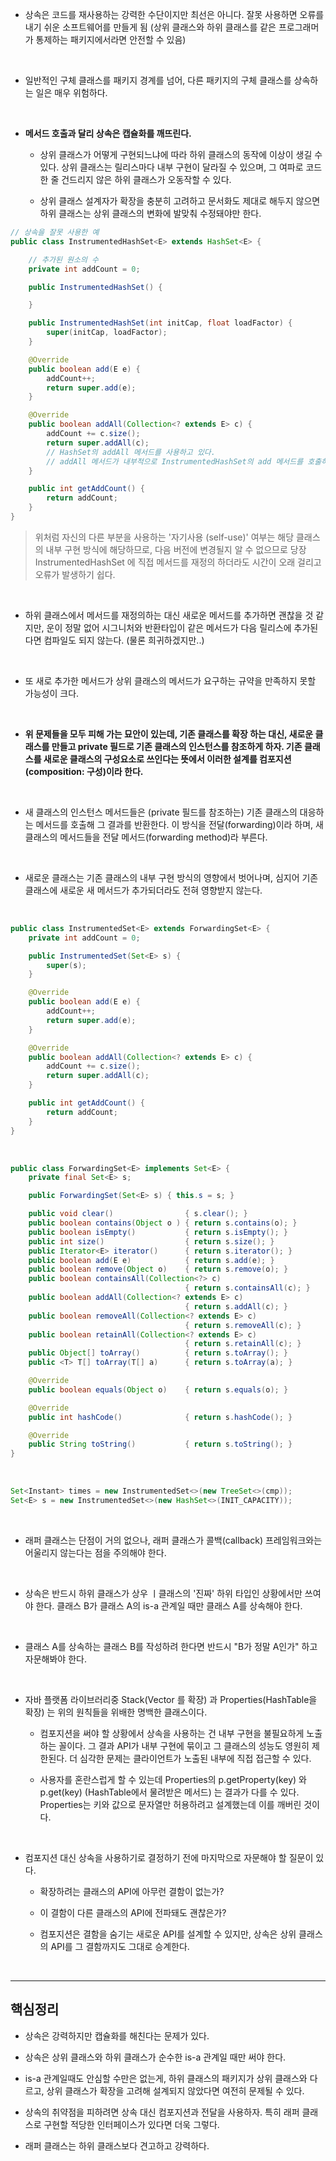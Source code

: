 - 상속은 코드를 재사용하는 강력한 수단이지만 최선은 아니다. 잘못 사용하면 오류를 내기 쉬운 소프트웨어를 만들게 됨 (상위 클래스와 하위 클래스를 같은 프로그래머가 통제하는 패키지에서라면 안전할 수 있음)

<br>

- 일반적인 구체 클래스를 패키지 경계를 넘어, 다른 패키지의 구체 클래스를 상속하는 일은 매우 위험하다.

<br>

- **메서드 호출과 달리 상속은 캡슐화를 깨뜨린다.**

  - 상위 클래스가 어떻게 구현되느냐에 따라 하위 클래스의 동작에 이상이 생길 수 있다. 상위 클래스는 릴리스마다 내부 구현이 달라질 수 있으며, 그 여파로 코드 한 줄 건드리지 않은 하위 클래스가 오동작할 수 있다.

  - 상위 클래스 설계자가 확장을 충분히 고려하고 문서화도 제대로 해두지 않으면 하위 클래스는 상위 클래스의 변화에 발맞춰 수정돼야만 한다.

```java
// 상속을 잘못 사용한 예
public class InstrumentedHashSet<E> extends HashSet<E> {

    // 추가된 원소의 수
    private int addCount = 0;

    public InstrumentedHashSet() {

    }

    public InstrumentedHashSet(int initCap, float loadFactor) {
        super(initCap, loadFactor);
    }

    @Override
    public boolean add(E e) {
        addCount++;
        return super.add(e);
    }

    @Override
    public boolean addAll(Collection<? extends E> c) {
        addCount += c.size();
        return super.addAll(c);
        // HashSet의 addAll 메서드를 사용하고 있다.
        // addAll 메서드가 내부적으로 InstrumentedHashSet의 add 메서드를 호출하고 이런 이유로, 값이 2개씩 늘어난다.
    }

    public int getAddCount() {
        return addCount;
    }
}

```

> 위처럼 자신의 다른 부분을 사용하는 '자기사용 (self-use)' 여부는 해당 클래스의 내부 구현 방식에 해당하므로, 다음 버전에 변경될지 알 수 없으므로 당장 InstrumentedHashSet 에 직접 메서드를 재정의 하더라도 시간이 오래 걸리고 오류가 발생하기 쉽다.

<br>

- 하위 클래스에서 메서드를 재정의하는 대신 새로운 메서드를 추가하면 괜찮을 것 같지만, 운이 정말 없어 시그니처와 반환타입이 같은 메서드가 다음 릴리스에 추가된다면 컴파일도 되지 않는다. (물론 희귀하겠지만..)

<br>

- 또 새로 추가한 메서드가 상위 클래스의 메서드가 요구하는 규약을 만족하지 못할 가능성이 크다.

<br>

- **위 문제들을 모두 피해 가는 묘안이 있는데, 기존 클래스를 확장 하는 대신, 새로운 클래스를 만들고 private 필드로 기존 클래스의 인스턴스를 참조하게 하자. 기존 클래스를 새로운 클래스의 구성요소로 쓰인다는 뜻에서 이러한 설계를 컴포지션(composition: 구성)이라 한다.**

<br>

- 새 클래스의 인스턴스 메서드들은 (private 필드를 참조하는) 기존 클래스의 대응하는 메서드를 호출해 그 결과를 반환한다. 이 방식을 전달(forwarding)이라 하며, 새 클래스의 메서드들을 전달 메서드(forwarding method)라 부른다.

<br>

- 새로운 클래스는 기존 클래스의 내부 구현 방식의 영향에서 벗어나며, 심지어 기존 클래스에 새로운 새 메서드가 추가되더라도 전혀 영향받지 않는다.

<br>

```java
public class InstrumentedSet<E> extends ForwardingSet<E> {
    private int addCount = 0;

    public InstrumentedSet(Set<E> s) {
        super(s);
    }

    @Override
    public boolean add(E e) {
        addCount++;
        return super.add(e);
    }

    @Override
    public boolean addAll(Collection<? extends E> c) {
        addCount += c.size();
        return super.addAll(c);
    }

    public int getAddCount() {
        return addCount;
    }
}
```

<br>

```java
public class ForwardingSet<E> implements Set<E> {
    private final Set<E> s;

    public ForwardingSet(Set<E> s) { this.s = s; }

    public void clear()                { s.clear(); }
    public boolean contains(Object o ) { return s.contains(o); }
    public boolean isEmpty()           { return s.isEmpty(); }
    public int size()                  { return s.size(); }
    public Iterator<E> iterator()      { return s.iterator(); }
    public boolean add(E e)            { return s.add(e); }
    public boolean remove(Object o)    { return s.remove(o); }
    public boolean containsAll(Collection<?> c)
                                       { return s.containsAll(c); }
    public boolean addAll(Collection<? extends E> c)
                                       { return s.addAll(c); }
    public boolean removeAll(Collection<? extends E> c)
                                       { return s.removeAll(c); }
    public boolean retainAll(Collection<? extends E> c)
                                       { return s.retainAll(c); }
    public Object[] toArray()          { return s.toArray(); }
    public <T> T[] toArray(T[] a)      { return s.toArray(a); }

    @Override
    public boolean equals(Object o)    { return s.equals(o); }

    @Override
    public int hashCode()              { return s.hashCode(); }

    @Override
    public String toString()           { return s.toString(); }
}
```

<br>

```java
Set<Instant> times = new InstrumentedSet<>(new TreeSet<>(cmp));
Set<E> s = new InstrumentedSet<>(new HashSet<>(INIT_CAPACITY));
```

<br>

- 래퍼 클래스는 단점이 거의 없으나, 래퍼 클래스가 콜백(callback) 프레임워크와는 어울리지 않는다는 점을 주의해야 한다.

<br>

- 상속은 반드시 하위 클래스가 상우 ㅣ클래스의 '진짜' 하위 타입인 상황에서만 쓰여야 한다. 클래스 B가 클래스 A의 is-a 관계일 때만 클래스 A를 상속해야 한다.

<br>

- 클래스 A를 상속하는 클래스 B를 작성하려 한다면 반드시 "B가 정말 A인가" 하고 자문해봐야 한다.

<br>

- 자바 플랫폼 라이브러리중 Stack(Vector 를 확장) 과 Properties(HashTable을 확장) 는 위의 원칙들을 위배한 명백한 클래스이다.

  - 컴포지션을 써야 할 상황에서 상속을 사용하는 건 내부 구현을 불필요하게 노출 하는 꼴이다. 그 결과 API가 내부 구현에 묶이고 그 클래스의 성능도 영원히 제한된다. 더 심각한 문제는 클라이언트가 노출된 내부에 직접 접근할 수 있다.

  - 사용자를 혼란스럽게 할 수 있는데 Properties의 p.getProperty(key) 와 p.get(key) (HashTable에서 물려받은 메서드) 는 결과가 다를 수 있다. Properties는 키와 값으로 문자열만 허용하려고 설계했는데 이를 깨버린 것이다.

<br>

- 컴포지션 대신 상속을 사용하기로 결정하기 전에 마지막으로 자문해야 할 질문이 있다.

  - 확장하려는 클래스의 API에 아무런 결함이 없는가?

  - 이 결함이 다른 클래스의 API에 전파돼도 괜찮은가?

  - 컴포지션은 결함을 숨기는 새로운 API를 설계할 수 있지만, 상속은 상위 클래스의 API를 그 결함까지도 그대로 승계한다.

<br>

---

## 핵심정리

- 상속은 강력하지만 캡슐화를 해친다는 문제가 있다.

- 상속은 상위 클래스와 하위 클래스가 순수한 is-a 관계일 때만 써야 한다.

- is-a 관계일때도 안심할 수만은 없는게, 하위 클래스의 패키지가 상위 클래스와 다르고, 상위 클래스가 확장을 고려해 설계되지 않았다면 여전히 문제될 수 있다.

- 상속의 취약점을 피하려면 상속 대신 컴포지션과 전달을 사용하자. 특히 래퍼 클래스로 구현할 적당한 인터페이스가 있다면 더욱 그렇다.

- 래퍼 클래스는 하위 클래스보다 견고하고 강력하다.
